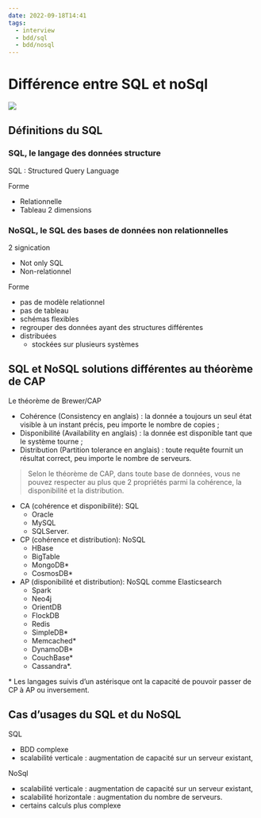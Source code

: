 ```yaml
---
date: 2022-09-18T14:41
tags:
  - interview
  - bdd/sql
  - bdd/nosql
---
```


# Différence entre SQL et noSql 


<img src="https://images.pexels.com/photos/5230965/pexels-photo-5230965.jpeg?auto=compress&cs=tinysrgb&fit=crop&h=627&w=1200"/>


## Définitions du SQL

### SQL, le langage des données structure

SQL
: Structured Query Language

Forme
- Relationnelle
- Tableau 2 dimensions


### NoSQL, le SQL des bases de données non relationnelles

2 signication
- Not only SQL
- Non-relationnel

Forme
- pas de modèle relationnel
- pas de tableau
- schémas flexibles
- regrouper des données ayant des structures différentes
- distribuées
  - stockées sur plusieurs systèmes


## SQL et NoSQL solutions différentes au théorème de CAP

Le théorème de Brewer/CAP

- Cohérence (Consistency en anglais) : la donnée a toujours un seul état visible à un instant précis, peu importe le nombre de copies ;
- Disponibilité (Availability en anglais) : la donnée est disponible tant que le système tourne ;
- Distribution (Partition tolerance en anglais) : toute requête fournit un résultat correct, peu importe le nombre de serveurs.

> Selon le théorème de CAP, dans toute base de données, vous ne pouvez respecter au plus que 2 propriétés parmi la cohérence, la disponibilité et la distribution.


- CA (cohérence et disponibilité): SQL 
  - Oracle
  - MySQL
  - SQLServer.
- CP (cohérence et distribution): NoSQL
  - HBase
  - BigTable 
  - MongoDB*  
  - CosmosDB*
- AP (disponibilité et distribution): NoSQL comme Elasticsearch
  - Spark
  - Neo4j
  - OrientDB
  - FlockDB
  - Redis
  - SimpleDB*
  - Memcached*
  - DynamoDB*
  - CouchBase*
  - Cassandra*. 

\* Les langages suivis d’un astérisque ont la capacité de pouvoir passer de CP à AP ou inversement.

## Cas d’usages du SQL et du NoSQL

SQL
- BDD complexe
- scalabilité verticale : augmentation de capacité sur un serveur existant,

NoSql
- scalabilité verticale : augmentation de capacité sur un serveur existant,
- scalabilité horizontale : augmentation du nombre de serveurs.
- certains calculs plus complexe
